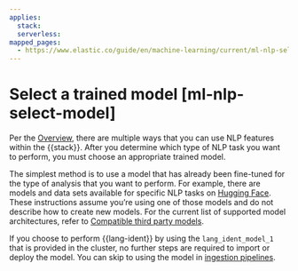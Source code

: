 ```yaml
---
applies:
  stack:
  serverless:
mapped_pages:
  - https://www.elastic.co/guide/en/machine-learning/current/ml-nlp-select-model.html
---
```


# Select a trained model [ml-nlp-select-model]

Per the [Overview](ml-nlp-overview.md), there are multiple ways that you can use NLP features within the {{stack}}. After you determine which type of NLP task you want to perform, you must choose an appropriate trained model.

The simplest method is to use a model that has already been fine-tuned for the type of analysis that you want to perform. For example, there are models and data sets available for specific NLP tasks on [Hugging Face](https://huggingface.co/models). These instructions assume you’re using one of those models and do not describe how to create new models. For the current list of supported model architectures, refer to [Compatible third party models](ml-nlp-model-ref.md).

If you choose to perform {{lang-ident}} by using the `lang_ident_model_1` that is provided in the cluster, no further steps are required to import or deploy the model. You can skip to using the model in [ingestion pipelines](ml-nlp-inference.md).
